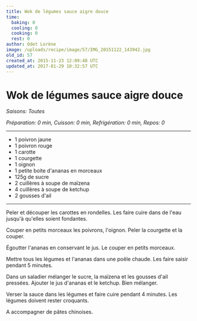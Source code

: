 ```yaml
---
title: Wok de légumes sauce aigre douce
time:
  baking: 0
  cooling: 0
  cooking: 0
  rest: 0
author: Odet Lorène
image: /uploads/recipe/image/57/IMG_20151122_143942.jpg
old_id: 57
created_at: 2015-11-23 12:09:48 UTC
updated_at: 2017-01-29 10:32:57 UTC
---
```


# Wok de légumes sauce aigre douce



*Saisons: Toutes*

*Préparation: 0 min, Cuisson: 0 min, Refrigération: 0 min, Repos: 0*

---

- 1 poivron jaune
- 1 poivron rouge
- 1 carotte
- 1 courgette
- 1 oignon
- 1 petite boite d'ananas en morceaux
- 125g de sucre
- 2 cuillères à soupe de maïzena
- 4 cuillères à soupe de ketchup
- 2 gousses d'ail

---

Peler et découper les carottes en rondelles. Les faire cuire dans de l'eau jusqu'à qu'elles soient fondantes.

Couper en petits morceaux les poivrons, l'oignon. Peler la courgette et la couper.

Égoutter l'ananas en conservant le jus. Le couper en petits morceaux.

Mettre tous les légumes et l'ananas dans une poêle chaude. Les faire saisir pendant 5 minutes.

Dans un saladier mélanger le sucre, la maïzena et les gousses d'ail pressées. Ajouter le jus d'ananas et le ketchup. Bien mélanger.

Verser la sauce dans les légumes et faire cuire pendant 4 minutes. Les légumes doivent rester croquants.

A accompagner de pâtes chinoises.
